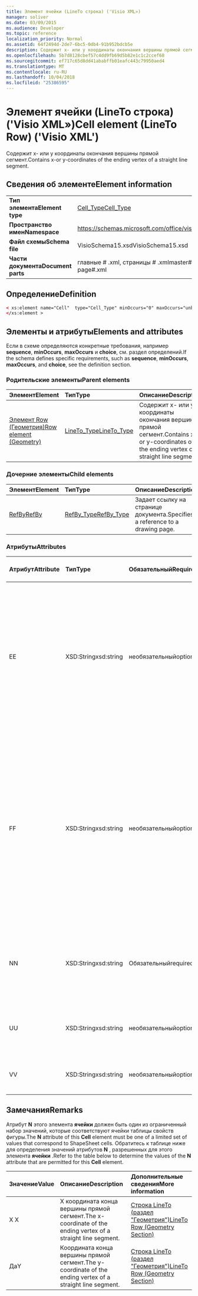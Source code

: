 ```yaml
---
title: Элемент ячейки (LineTo строка) ('Visio XML»)
manager: soliver
ms.date: 03/09/2015
ms.audience: Developer
ms.topic: reference
localization_priority: Normal
ms.assetid: 64f2494d-2de7-6bc5-0db4-91b952bdcb5e
description: Содержит x- или y координаты окончания вершины прямой сегмент.
ms.openlocfilehash: 5b7d8128cbef57c4dd9fb69d5b82e1c1c2ccef68
ms.sourcegitcommit: ef717c65d8dd41ababffb01eafc443c79950aed4
ms.translationtype: MT
ms.contentlocale: ru-RU
ms.lasthandoff: 10/04/2018
ms.locfileid: "25386595"
---
```

# <a name="cell-element-lineto-row-visio-xml"></a><span data-ttu-id="d98df-103">Элемент ячейки (LineTo строка) ('Visio XML»)</span><span class="sxs-lookup"><span data-stu-id="d98df-103">Cell element (LineTo Row) ('Visio XML')</span></span>

<span data-ttu-id="d98df-104">Содержит x- или y координаты окончания вершины прямой сегмент.</span><span class="sxs-lookup"><span data-stu-id="d98df-104">Contains x-or y-coordinates of the ending vertex of a straight line segment.</span></span>
  
## <a name="element-information"></a><span data-ttu-id="d98df-105">Сведения об элементе</span><span class="sxs-lookup"><span data-stu-id="d98df-105">Element information</span></span>

|||
|:-----|:-----|
|<span data-ttu-id="d98df-106">**Тип элемента**</span><span class="sxs-lookup"><span data-stu-id="d98df-106">**Element type**</span></span> <br/> |[<span data-ttu-id="d98df-107">Cell_Type</span><span class="sxs-lookup"><span data-stu-id="d98df-107">Cell_Type</span></span>](cell_type-complextypevisio-xml.md) <br/> |
|<span data-ttu-id="d98df-108">**Пространство имен**</span><span class="sxs-lookup"><span data-stu-id="d98df-108">**Namespace**</span></span> <br/> |https://schemas.microsoft.com/office/visio/2012/main  <br/> |
|<span data-ttu-id="d98df-109">**Файл схемы**</span><span class="sxs-lookup"><span data-stu-id="d98df-109">**Schema file**</span></span> <br/> |<span data-ttu-id="d98df-110">VisioSchema15.xsd</span><span class="sxs-lookup"><span data-stu-id="d98df-110">VisioSchema15.xsd</span></span>  <br/> |
|<span data-ttu-id="d98df-111">**Части документа**</span><span class="sxs-lookup"><span data-stu-id="d98df-111">**Document parts**</span></span> <br/> |<span data-ttu-id="d98df-112">главные # .xml, страницы # .xml</span><span class="sxs-lookup"><span data-stu-id="d98df-112">master#.xml, page#.xml</span></span>  <br/> |
   
## <a name="definition"></a><span data-ttu-id="d98df-113">Определение</span><span class="sxs-lookup"><span data-stu-id="d98df-113">Definition</span></span>

```XML
< xs:element name="Cell"  type="Cell_Type" minOccurs="0" maxOccurs="unbounded" >
</xs:element >
```

## <a name="elements-and-attributes"></a><span data-ttu-id="d98df-114">Элементы и атрибуты</span><span class="sxs-lookup"><span data-stu-id="d98df-114">Elements and attributes</span></span>

<span data-ttu-id="d98df-115">Если в схеме определяются конкретные требования, например **sequence**, **minOccurs**, **maxOccurs** и **choice**, см. раздел определений.</span><span class="sxs-lookup"><span data-stu-id="d98df-115">If the schema defines specific requirements, such as **sequence**, **minOccurs**, **maxOccurs**, and **choice**, see the definition section.</span></span> 
  
### <a name="parent-elements"></a><span data-ttu-id="d98df-116">Родительские элементы</span><span class="sxs-lookup"><span data-stu-id="d98df-116">Parent elements</span></span>

|<span data-ttu-id="d98df-117">**Элемент**</span><span class="sxs-lookup"><span data-stu-id="d98df-117">**Element**</span></span>|<span data-ttu-id="d98df-118">**Тип**</span><span class="sxs-lookup"><span data-stu-id="d98df-118">**Type**</span></span>|<span data-ttu-id="d98df-119">**Описание**</span><span class="sxs-lookup"><span data-stu-id="d98df-119">**Description**</span></span>|
|:-----|:-----|:-----|
|[<span data-ttu-id="d98df-120">Элемент Row (Геометрия)</span><span class="sxs-lookup"><span data-stu-id="d98df-120">Row element (Geometry)</span></span>](row-element-geometry-sectionvisio-xml.md) <br/> |[<span data-ttu-id="d98df-121">LineTo_Type</span><span class="sxs-lookup"><span data-stu-id="d98df-121">LineTo_Type</span></span>](lineto_type-complextypevisio-xml.md) <br/> |<span data-ttu-id="d98df-122">Содержит x- или y координаты окончания вершины прямой сегмент.</span><span class="sxs-lookup"><span data-stu-id="d98df-122">Contains x-or y-coordinates of the ending vertex of a straight line segment.</span></span>  <br/> |
   
### <a name="child-elements"></a><span data-ttu-id="d98df-123">Дочерние элементы</span><span class="sxs-lookup"><span data-stu-id="d98df-123">Child elements</span></span>

|<span data-ttu-id="d98df-124">**Элемент**</span><span class="sxs-lookup"><span data-stu-id="d98df-124">**Element**</span></span>|<span data-ttu-id="d98df-125">**Тип**</span><span class="sxs-lookup"><span data-stu-id="d98df-125">**Type**</span></span>|<span data-ttu-id="d98df-126">**Описание**</span><span class="sxs-lookup"><span data-stu-id="d98df-126">**Description**</span></span>|
|:-----|:-----|:-----|
|[<span data-ttu-id="d98df-127">RefBy</span><span class="sxs-lookup"><span data-stu-id="d98df-127">RefBy</span></span>](refby-element-cell_type-complextypevisio-xml.md) <br/> |[<span data-ttu-id="d98df-128">RefBy_Type</span><span class="sxs-lookup"><span data-stu-id="d98df-128">RefBy_Type</span></span>](refby_type-complextypevisio-xml.md) <br/> |<span data-ttu-id="d98df-129">Задает ссылку на странице документа.</span><span class="sxs-lookup"><span data-stu-id="d98df-129">Specifies a reference to a drawing page.</span></span>  <br/> |
   
### <a name="attributes"></a><span data-ttu-id="d98df-130">Атрибуты</span><span class="sxs-lookup"><span data-stu-id="d98df-130">Attributes</span></span>

|<span data-ttu-id="d98df-131">**Атрибут**</span><span class="sxs-lookup"><span data-stu-id="d98df-131">**Attribute**</span></span>|<span data-ttu-id="d98df-132">**Тип**</span><span class="sxs-lookup"><span data-stu-id="d98df-132">**Type**</span></span>|<span data-ttu-id="d98df-133">**Обязательный**</span><span class="sxs-lookup"><span data-stu-id="d98df-133">**Required**</span></span>|<span data-ttu-id="d98df-134">**Описание**</span><span class="sxs-lookup"><span data-stu-id="d98df-134">**Description**</span></span>|<span data-ttu-id="d98df-135">**Возможные значения**</span><span class="sxs-lookup"><span data-stu-id="d98df-135">**Possible values**</span></span>|
|:-----|:-----|:-----|:-----|:-----|
|<span data-ttu-id="d98df-136">E</span><span class="sxs-lookup"><span data-stu-id="d98df-136">E</span></span>  <br/> |<span data-ttu-id="d98df-137">XSD:String</span><span class="sxs-lookup"><span data-stu-id="d98df-137">xsd:string</span></span>  <br/> |<span data-ttu-id="d98df-138">необязательный</span><span class="sxs-lookup"><span data-stu-id="d98df-138">optional</span></span>  <br/> |<span data-ttu-id="d98df-139">Указывает, что формулы оценивается как ошибка.</span><span class="sxs-lookup"><span data-stu-id="d98df-139">Indicates that the formula evaluates to an error.</span></span> <span data-ttu-id="d98df-140">Значение **E** является текущим значением (строка сообщения об ошибке); значение атрибута **V** — это последний допустимое значение.</span><span class="sxs-lookup"><span data-stu-id="d98df-140">The value of **E** is the current value (an error message string); the value of the **V** attribute is the last valid value.</span></span>  <br/> |<span data-ttu-id="d98df-141">Строка сообщения об ошибке.</span><span class="sxs-lookup"><span data-stu-id="d98df-141">An error message string.</span></span>  <br/> |
|<span data-ttu-id="d98df-142">F</span><span class="sxs-lookup"><span data-stu-id="d98df-142">F</span></span>  <br/> |<span data-ttu-id="d98df-143">XSD:String</span><span class="sxs-lookup"><span data-stu-id="d98df-143">xsd:string</span></span>  <br/> |<span data-ttu-id="d98df-144">необязательный</span><span class="sxs-lookup"><span data-stu-id="d98df-144">optional</span></span>  <br/> | <span data-ttu-id="d98df-145">Представляет элемент формулы.</span><span class="sxs-lookup"><span data-stu-id="d98df-145">Represents the element's formula.</span></span> <span data-ttu-id="d98df-146">Этот атрибут может содержать один из следующих строк:</span><span class="sxs-lookup"><span data-stu-id="d98df-146">This attribute can contain one of the following strings:</span></span>  <br/>  <span data-ttu-id="d98df-147">(Некоторые формулы) Если формула существует локально</span><span class="sxs-lookup"><span data-stu-id="d98df-147">'(some formula)' if the formula exists locally</span></span>  <br/>  <span data-ttu-id="d98df-148">`No Formula`Если формула локально удален или заблокирован</span><span class="sxs-lookup"><span data-stu-id="d98df-148">`No Formula` if the formula is locally deleted or blocked</span></span>  <br/>  <span data-ttu-id="d98df-149">`Inh`Если наследуется формулу.</span><span class="sxs-lookup"><span data-stu-id="d98df-149">`Inh` if the formula is inherited.</span></span>  <br/> |<span data-ttu-id="d98df-150">Формула.</span><span class="sxs-lookup"><span data-stu-id="d98df-150">A formula.</span></span>  <br/> |
|<span data-ttu-id="d98df-151">N</span><span class="sxs-lookup"><span data-stu-id="d98df-151">N</span></span>  <br/> |<span data-ttu-id="d98df-152">XSD:String</span><span class="sxs-lookup"><span data-stu-id="d98df-152">xsd:string</span></span>  <br/> |<span data-ttu-id="d98df-153">Обязательный</span><span class="sxs-lookup"><span data-stu-id="d98df-153">required</span></span>  <br/> |<span data-ttu-id="d98df-154">Представляет имя ячейки таблицы свойств фигуры.</span><span class="sxs-lookup"><span data-stu-id="d98df-154">Represents the name of the ShapeSheet cell.</span></span>  <br/> |<span data-ttu-id="d98df-155">Имя ячейки таблицы свойств фигуры.</span><span class="sxs-lookup"><span data-stu-id="d98df-155">The name of the ShapeSheet cell.</span></span>  <br/> <span data-ttu-id="d98df-156">В разделе замечания ниже.</span><span class="sxs-lookup"><span data-stu-id="d98df-156">See the Remarks section below.</span></span>  <br/> |
|<span data-ttu-id="d98df-157">U</span><span class="sxs-lookup"><span data-stu-id="d98df-157">U</span></span>  <br/> |<span data-ttu-id="d98df-158">XSD:String</span><span class="sxs-lookup"><span data-stu-id="d98df-158">xsd:string</span></span>  <br/> |<span data-ttu-id="d98df-159">необязательный</span><span class="sxs-lookup"><span data-stu-id="d98df-159">optional</span></span>  <br/> |<span data-ttu-id="d98df-160">Представляет единицы измерения по умолчанию — это список Рассылки.</span><span class="sxs-lookup"><span data-stu-id="d98df-160">Represents a unit of measure The default is DL.</span></span>  <br/> |<span data-ttu-id="d98df-161">Единицы ячейки.</span><span class="sxs-lookup"><span data-stu-id="d98df-161">The units of the cell.</span></span>  <br/> |
|<span data-ttu-id="d98df-162">V</span><span class="sxs-lookup"><span data-stu-id="d98df-162">V</span></span>  <br/> |<span data-ttu-id="d98df-163">XSD:String</span><span class="sxs-lookup"><span data-stu-id="d98df-163">xsd:string</span></span>  <br/> |<span data-ttu-id="d98df-164">необязательный</span><span class="sxs-lookup"><span data-stu-id="d98df-164">optional</span></span>  <br/> |<span data-ttu-id="d98df-165">Представляет значение ячейки.</span><span class="sxs-lookup"><span data-stu-id="d98df-165">Represents the value of the cell.</span></span>  <br/> |<span data-ttu-id="d98df-166">Значение ячейки таблицы свойств фигуры.</span><span class="sxs-lookup"><span data-stu-id="d98df-166">The value of the ShapeSheet cell.</span></span>  <br/> |
   
## <a name="remarks"></a><span data-ttu-id="d98df-167">Замечания</span><span class="sxs-lookup"><span data-stu-id="d98df-167">Remarks</span></span>

<span data-ttu-id="d98df-168">Атрибут **N** этого элемента **ячейки** должен быть один из ограниченный набор значений, которые соответствуют ячейки таблицы свойств фигуры.</span><span class="sxs-lookup"><span data-stu-id="d98df-168">The **N** attribute of this **Cell** element must be one of a limited set of values that correspond to ShapeSheet cells.</span></span> <span data-ttu-id="d98df-169">Обратитесь к таблице ниже для определения значений атрибутов **N** , разрешенных для этого элемента **ячейки** .</span><span class="sxs-lookup"><span data-stu-id="d98df-169">Refer to the table below to determine the values of the **N** attribute that are permitted for this **Cell** element.</span></span> 
  
|<span data-ttu-id="d98df-170">**Значение**</span><span class="sxs-lookup"><span data-stu-id="d98df-170">**Value**</span></span>|<span data-ttu-id="d98df-171">**Описание**</span><span class="sxs-lookup"><span data-stu-id="d98df-171">**Description**</span></span>|<span data-ttu-id="d98df-172">**Дополнительные сведения**</span><span class="sxs-lookup"><span data-stu-id="d98df-172">**More information**</span></span>|
|:-----|:-----|:-----|
|<span data-ttu-id="d98df-173">X </span><span class="sxs-lookup"><span data-stu-id="d98df-173">X</span></span>  <br/> |<span data-ttu-id="d98df-174">X координата конца вершины прямой сегмент.</span><span class="sxs-lookup"><span data-stu-id="d98df-174">The x-coordinate of the ending vertex of a straight line segment.</span></span>  <br/> |[<span data-ttu-id="d98df-175">Строка LineTo (раздел "Геометрия")</span><span class="sxs-lookup"><span data-stu-id="d98df-175">LineTo Row (Geometry Section)</span></span>](lineto-row-geometry-section.md) <br/> |
|<span data-ttu-id="d98df-176">Да</span><span class="sxs-lookup"><span data-stu-id="d98df-176">Y</span></span>  <br/> |<span data-ttu-id="d98df-177">Координата конца вершины прямой сегмент.</span><span class="sxs-lookup"><span data-stu-id="d98df-177">The y-coordinate of the ending vertex of a straight line segment.</span></span>  <br/> |[<span data-ttu-id="d98df-178">Строка LineTo (раздел "Геометрия")</span><span class="sxs-lookup"><span data-stu-id="d98df-178">LineTo Row (Geometry Section)</span></span>](lineto-row-geometry-section.md) <br/> |
   

